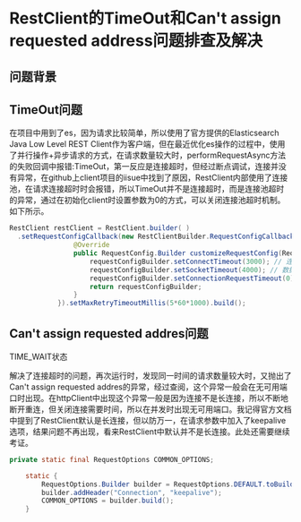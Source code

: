 # RestClient的TimeOut和Can't assign requested address问题排查及解决

## 问题背景





## TimeOut问题

在项目中用到了es，因为请求比较简单，所以使用了官方提供的Elasticsearch Java Low Level REST Client作为客户端，但在最近优化es操作的过程中，使用了并行操作+异步请求的方式，在请求数量较大时，performRequestAsync方法的失败回调中报错:TimeOut，第一反应是连接超时，但经过断点调试，连接并没有异常，在github上client项目的iisue中找到了原因，RestClient内部使用了连接池，在请求连接超时时会报错，所以TimeOut并不是连接超时，而是连接池超时的异常，通过在初始化client时设置参数为0的方式，可以关闭连接池超时机制。如下所示。

```java
RestClient restClient = RestClient.builder( )
  .setRequestConfigCallback(new RestClientBuilder.RequestConfigCallback() {
                @Override
                public RequestConfig.Builder customizeRequestConfig(RequestConfig.Builder requestConfigBuilder) {
                    requestConfigBuilder.setConnectTimeout(3000); // 连接超时
                    requestConfigBuilder.setSocketTimeout(4000); // 数据请求超时
                    requestConfigBuilder.setConnectionRequestTimeout(0); // 连接池超时设置
                    return requestConfigBuilder;
                }
            }).setMaxRetryTimeoutMillis(5*60*1000).build();
```



## Can't assign requested addres问题



TIME_WAIT状态

解决了连接超时的问题，再次运行时，发现同一时间的请求数量较大时，又抛出了Can't assign requested addres的异常，经过查阅，这个异常一般会在无可用端口时出现。在httpClient中出现这个异常一般是因为连接不是长连接，所以不断地断开重连，但关闭连接需要时间，所以在并发时出现无可用端口。我记得官方文档中提到了RestClient默认是长连接，但以防万一，在请求参数中加入了keepalive选项，结果问题不再出现，看来RestClient中默认并不是长连接。此处还需要继续考证。

```java
private static final RequestOptions COMMON_OPTIONS;

    static {
        RequestOptions.Builder builder = RequestOptions.DEFAULT.toBuilder();
        builder.addHeader("Connection", "keepalive");
        COMMON_OPTIONS = builder.build();
    }
```

